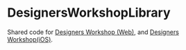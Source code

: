 # DesignersWorkshopLibrary

Shared code for [Designers Workshop (Web)](https://github.com/Designers-Workshop/Designers-Workshop-Vapor), and [Designers Workshop(iOS)](https://github.com/Designers-Workshop/DesignersWorkshopApp).
